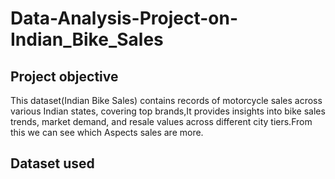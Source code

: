 # Data-Analysis-Project-on-Indian_Bike_Sales
## Project objective
This dataset(Indian Bike Sales) contains records of motorcycle sales across various Indian states, covering top brands,It provides insights into bike sales trends, market demand, and resale values across different city tiers.From this we can see which Aspects sales are more.
## Dataset used
